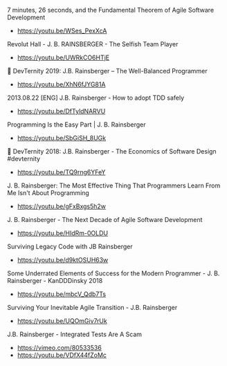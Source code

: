 7 minutes, 26 seconds, and the Fundamental Theorem of Agile Software Development
* https://youtu.be/WSes_PexXcA

Revolut Hall - J. B. RAINSBERGER - The Selfish Team Player
* https://youtu.be/UWRkCO6HTjE

🚀 DevTernity 2019: J.B. Rainsberger – The Well-Balanced Programmer
* https://youtu.be/XhN6fJYG81A

2013.08.22 [ENG] J.B. Rainsberger - How to adopt TDD safely
* https://youtu.be/DfTyldNARVU

Programming Is the Easy Part | J. B. Rainsberger
* https://youtu.be/SbGiSH_8UGk

🚀 DevTernity 2018: J.B. Rainsberger - The Economics of Software Design #devternity
* https://youtu.be/TQ9rng6YFeY

J. B. Rainsberger: The Most Effective Thing That Programmers Learn From Me Isn't About Programming
* https://youtu.be/gFxBxgs5h2w

J. B. Rainsberger - The Next Decade of Agile Software Development
* https://youtu.be/HIdRm-0OLDU

Surviving Legacy Code with JB Rainsberger
* https://youtu.be/d9ktOSUH63w

Some Underrated Elements of Success for the Modern Programmer - J. B. Rainsberger - KanDDDinsky 2018
* https://youtu.be/mbcV_Qdb7Ts

Surviving Your Inevitable Agile Transition - J.B. Rainsberger
* https://youtu.be/UQOmGiv7rUk

J.B. Rainsberger - Integrated Tests Are A Scam
* https://vimeo.com/80533536
* https://youtu.be/VDfX44fZoMc
